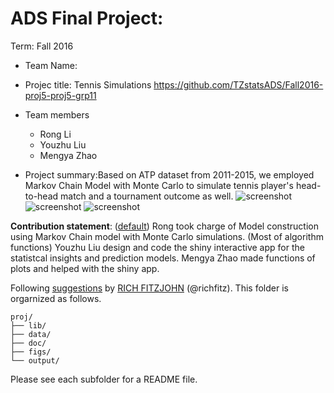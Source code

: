 # ADS Final Project: 

Term: Fall 2016

+ Team Name:
+ Projec title: Tennis Simulations
https://github.com/TZstatsADS/Fall2016-proj5-proj5-grp11
+ Team members
	+ Rong Li	
	+ Youzhu Liu
	+ Mengya Zhao

+ Project summary:Based on ATP dataset from 2011-2015, we employed Markov Chain Model with Monte Carlo to simulate tennis player's head-to-head match and a tournament outcome as well. 
![screenshot](https://github.com/TZstatsADS/Fall2016-proj5-proj5-grp11/blob/master/figs/snapshot1.png)
![screenshot](https://github.com/TZstatsADS/Fall2016-proj5-proj5-grp11/blob/master/figs/smapshot2.png)
![screenshot](https://github.com/TZstatsADS/Fall2016-proj5-proj5-grp11/blob/master/figs/snapshot3.png)
	
**Contribution statement**: ([default](doc/a_note_on_contributions.md)) Rong took charge of Model construction using Markov Chain model with Monte Carlo simulations. (Most of algorithm functions) Youzhu Liu design and code the shiny interactive app for the statistcal insights and prediction models. Mengya Zhao made functions of plots and helped with the shiny app.

Following [suggestions](http://nicercode.github.io/blog/2013-04-05-projects/) by [RICH FITZJOHN](http://nicercode.github.io/about/#Team) (@richfitz). This folder is orgarnized as follows.


```
proj/
├── lib/
├── data/
├── doc/
├── figs/
└── output/
```

Please see each subfolder for a README file.
